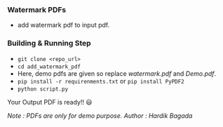 ### Watermark PDFs
- add watermark pdf to input pdf.

### Building & Running Step

-  ```git clone <repo_url>```
-  ```cd add_watermark_pdf``` 
-   Here, demo pdfs are given so replace *watermark.pdf* and *Demo.pdf*.
-  ```pip install -r requirenments.txt``` or ```pip install PyPDF2```
-  ```python script.py``` 

Your Output PDF is ready!! :smiley:

*Note : PDFs are only for demo purpose.*
*Author : Hardik Bagada*